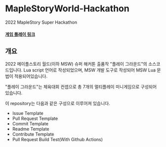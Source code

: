 # MapleStoryWorld-Hackathon
2022 MapleStory Super Hackathon 


#### [게임 플레이 링크](https://maplestoryworlds.nexon.com/play/042fbf3a01864cf39f4f5d302a97f1b5)


## 개요
2022 메이플스토리 월드(이하 MSW) 슈퍼 해커톤 출품작 "플레이 그라운드"의 소스코드입니다.
Lua script 언어로 작성되었으며, MSW 개발 도구로 작성되어 MSW Lua 문법이 적용되어있습니다.

"플레이 그라운드"는 체육대회 컨셉으로 총 7개의 멀티플레이 미니게임으로 구성되어 있습니다. 


이 repository는 다음과 같은 구성으로 이루어져 있습니다.

- Issue Template
- Pull Request Template
- Commit Template
- Readme Template
- Contribute Template
- Pull Request Build Test(With Github Actions)
